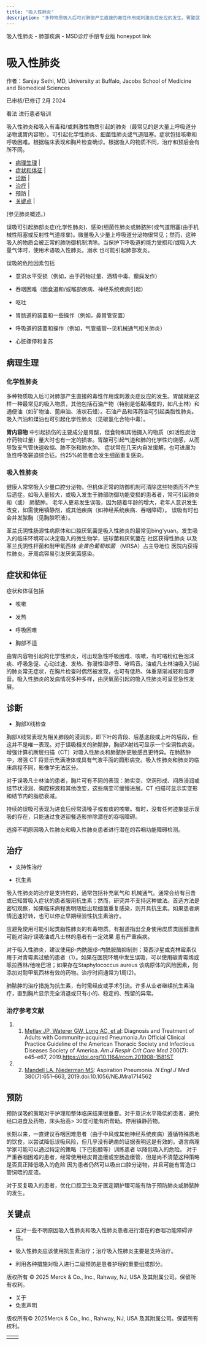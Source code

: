 ```yaml
---
title: "吸入性肺炎"
description: "多种物质吸入后可对肺部产生直接的毒性作用或刺激炎症反应的发生。胃酸就是这样一种最常见的吸入物质，其他包括石油产物（特别是低黏滞度的，如凡士林）和通便油（如矿物油、蓖麻油、液状石蜡）。石油产品和泻药油可引起类脂性肺炎。吸入汽油和煤油也可引起化学性肺炎（见碳氢化合物中毒）。"
---
```


﻿吸入性肺炎 \- 肺部疾病 \- MSD诊疗手册专业版 honeypot link

# 吸入性肺炎

作者：Sanjay Sethi, MD, University at Buffalo, Jacobs School of Medicine and Biomedical Sciences

已审核/已修订 2月 2024

看法 进行患者培训

吸入性肺炎和吸入有毒和/或刺激性物质引起的肺炎（最常见的是大量上呼吸道分泌物或胃内容物）。可引起化学性肺炎、细菌性肺炎或气道阻塞。症状包括咳嗽和呼吸困难。根据临床表现和胸片检查确诊。根据吸入的物质不同，治疗和预后会有所不同。

- [病理生理](#病理生理_v918328_zh) \|
- [症状和体征](#症状和体征_v918351_zh) \|
- [诊断](#诊断_v918354_zh) \|
- [治疗](#治疗_v918357_zh) \|
- [预防](#预防_v13383800_zh) \|
- [关键点](#关键点_v13383803_zh) \|

(参见肺炎概述。）

误吸可引起肺部炎症(化学性肺炎)、感染(细菌性肺炎或肺脓肿)或气道阻塞(由于机械性阻塞或反射性气道痉挛)。微量吸入少量上呼吸道分泌物很常见；然而，这种吸入的物质会被正常的肺防御机制清除。当保护下呼吸道的能力受损和/或吸入大量气体时，使用术语吸入性肺炎。溺水 也可能引起肺部发炎。

误吸的危险因素包括

- 意识水平受损（例如，由于药物过量、酒精中毒、癫痫发作）

- 吞咽困难（因食道和/或喉部疾病、神经系统疾病引起）

- 呕吐

- 胃肠道的装置和一些操作（例如，鼻胃管安置）

- 呼吸道的装置和操作（例如，气管插管--见机械通气相关肺炎）

- 心脏骤停和复苏


## 病理生理

### 化学性肺炎

多种物质吸入后可对肺部产生直接的毒性作用或刺激炎症反应的发生。胃酸就是这样一种最常见的吸入物质，其他包括石油产物（特别是低黏滞度的，如凡士林）和通便油（如矿物油、蓖麻油、液状石蜡）。石油产品和泻药油可引起类脂性肺炎。吸入汽油和煤油也可引起化学性肺炎（见碳氢化合物中毒）。

**胃内容物** 中引起损伤的主要成分是胃酸，但食物和其他摄入的物质（如活性炭治疗药物过量）量大时也有一定的损害。胃酸可引起气道和肺的化学性灼烧感，从而导致支气管快速收缩、肺不张和肺水肿。 症状常在几天内自发缓解，也可进展为急性呼吸窘迫综合征。约25%的患者会发生细菌重复感染。

### 吸入性肺炎

健康人常常吸入少量口腔分泌物，但机体正常的防御机制可清除这些物质而不产生后遗症。如吸入量较大，或吸入发生于肺部防御功能受损的患者者，常可引起肺炎和（或） 肺脓肿。 老年人更易发生误吸，因为随着年龄的增大，老年人意识发生改变，如需使用镇静剂，或其他疾病（如神经系统疾病、吞咽障碍）。 误吸有时也会并发脓胸（见胸腔积液）。

革兰氏阴性肠源性病原体和口腔厌氧菌是吸入性肺炎的最常见bing'yuan。发生吸入的临床环境可以决定吸入的微生物学，链球菌和厌氧菌在 社区获得性肺炎 以及革兰氏阴性杆菌和耐甲氧西林 _金黄色葡萄球菌_ （MRSA）占主导地位 医院内获得性肺炎。牙周病容易引发厌氧菌感染。

## 症状和体征

症状和体征包括

- 咳嗽

- 发热

- 呼吸困难

- 胸部不适


由胃内容物引起的化学性肺炎，可出现急性呼吸困难、咳嗽，有时咯粉红色泡沫痰、呼吸急促、心动过速、发热、弥漫性湿啰音、哮鸣音。油或凡士林油吸入引起的肺炎常无症状，在胸片检查时偶然被发现，也可有低热、体重渐渐减轻和湿啰音。吸入性肺炎的发病情况多种多样，由厌氧菌引起的吸入性肺炎可呈亚急性发展。

## 诊断

- 胸部X线检查


胸部X线常表现为相关肺段的浸润影，即下叶的背段、后基底段或上叶的后段，但这并不是唯一表现。对于误吸相关的肺脓肿，胸部X射线可显示一个空洞性病变。增强计算机断层扫描（CT）对吸入性肺炎和肺脓肿更敏感且更特异。在肺脓肿中，增强 CT 将显示充满液体或具有气液平面的圆形病变。吸入性肺炎和肺炎的临床病程不同，影像学无法区分。

对于误吸凡士林油的患者，胸片可有不同的表现：肺实变、空洞形成、间质浸润或结节状浸润、胸腔积液和其他改变，这些病变可缓慢进展。CT 扫描可显示实变影和结节内的脂肪衰减。

持续的误吸可表现为进食后经常清嗓子或有痰的咳嗽。有时，没有任何迹象提示误吸的存在，只能通过食道钡餐造影排除潜在的吞咽障碍。

选择不明原因吸入性肺炎和吸入性肺炎患者进行潜在的吞咽功能障碍检测。

## 治疗

- 支持性治疗

- 抗生素


吸入性肺炎的治疗是支持性的，通常包括补充氧气和 机械通气。通常会给有目击或已知胃吸入症状的患者服用抗生素；然而，研究并不支持这种做法。首选方法是密切观察，如果临床病程表明随后出现细菌重复感染，则开具抗生素。如果患者病情迅速好转，也可以停止早期经验性抗生素治疗。

应避免使用可能引起类脂性肺炎的有毒物质。有报道指出全身使用皮质类固醇激素可能对治疗误吸油或凡士林的患者有一定效果 患有严重疾病。

对于吸入性肺炎，建议使用β-内酰胺/β-内酰胺酶抑制剂；莫西沙星或克林霉素仅用于对青霉素过敏的患者（1）。如果在医院环境中发生误吸，可以使用碳青霉烯或哌拉西林/他唑巴坦；如果存在Staphylococcus aureus 该病原体的风险因素，则添加对耐甲氧西林有效的药物。治疗时间通常为1周(2)。

肺脓肿的治疗措施为抗生素，有时需经皮或手术引流。许多从业者继续抗生素治疗，直到胸片显示完全消退或只有小的、稳定的、残留的异常。

### 治疗参考文献

1. 1. [Metlay JP, Waterer GW, Long AC, et al](https://pubmed.ncbi.nlm.nih.gov/31573350/): Diagnosis and Treatment of Adults with Community-acquired Pneumonia.An Official Clinical Practice Guideline of the American Thoracic Society and Infectious Diseases Society of America. _Am J Respir Crit Care Med_ 200(7): e45–e67, 2019.https://doi.org/10.1164/rccm.201908-1581ST

2. 2. [Mandell LA, Niederman MS](https://pubmed.ncbi.nlm.nih.gov/30763196/): Aspiration Pneumonia. _N Engl J Med_ 380(7):651–663, 2019.doi:10.1056/NEJMra1714562


## 预防

预防误吸的策略对于护理和整体临床结果很重要。对于意识水平降低的患者，避免经口进食及药物，床头抬高\> 30度可能有所帮助。停用镇静药物。

长期以来，一直建议吞咽困难患者（由于中风或其他神经系统疾病）遵循特殊质地的饮食，以尝试降低误吸风险，但几乎没有确凿的证据表明这是有效的。语言病理学家可能可以通过特定的策略（下巴抱膝等）训练患者 以降低吸入的危险。 对于严重吞咽困难的患者，经常使用经皮胃造瘘或空肠造瘘管，但是尚不清楚这种策略是否真正降低吸入的危险 因为患者仍然可以吸出口腔分泌物，并且可能有胃造口管饲喂的反流。

对于反复吸入的患者，优化口腔卫生及牙医定期护理可能有助于预防肺炎或肺脓肿的发生。

## 关键点

- 应对一些不明原因吸入性肺炎和吸入性肺炎患者进行潜在的吞咽功能障碍评估。

- 吸入性肺炎应该使用抗生素治疗；治疗吸入性肺炎主要是支持治疗。

- 利用各种措施对吸入进行二级预防是患者护理的重要组成部分。




版权所有 © 2025
Merck & Co., Inc., Rahway, NJ, USA 及其附属公司。保留所有权利。

- 关于
- 免责声明

版权所有© 2025Merck & Co., Inc., Rahway, NJ, USA 及其附属公司。保留所有权利。

|     |     |
| --- | --- |
|  |  |